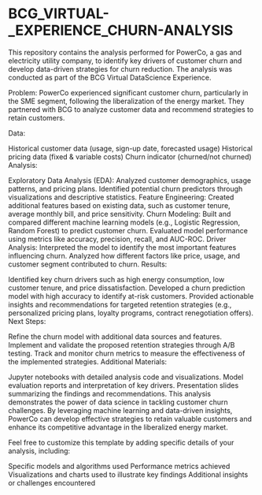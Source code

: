 # BCG_VIRTUAL-_EXPERIENCE_CHURN-ANALYSIS
This repository contains the analysis performed for PowerCo, a gas and electricity utility company, to identify key drivers of customer churn and develop data-driven strategies for churn reduction. The analysis was conducted as part of the BCG Virtual DataScience Experience.

Problem: PowerCo experienced significant customer churn, particularly in the SME segment, following the liberalization of the energy market. They partnered with BCG to analyze customer data and recommend strategies to retain customers.

Data:

Historical customer data (usage, sign-up date, forecasted usage)
Historical pricing data (fixed & variable costs)
Churn indicator (churned/not churned)
Analysis:

Exploratory Data Analysis (EDA):
Analyzed customer demographics, usage patterns, and pricing plans.
Identified potential churn predictors through visualizations and descriptive statistics.
Feature Engineering:
Created additional features based on existing data, such as customer tenure, average monthly bill, and price sensitivity.
Churn Modeling:
Built and compared different machine learning models (e.g., Logistic Regression, Random Forest) to predict customer churn.
Evaluated model performance using metrics like accuracy, precision, recall, and AUC-ROC.
Driver Analysis:
Interpreted the model to identify the most important features influencing churn.
Analyzed how different factors like price, usage, and customer segment contributed to churn.
Results:

Identified key churn drivers such as high energy consumption, low customer tenure, and price dissatisfaction.
Developed a churn prediction model with high accuracy to identify at-risk customers.
Provided actionable insights and recommendations for targeted retention strategies (e.g., personalized pricing plans, loyalty programs, contract renegotiation offers).
Next Steps:

Refine the churn model with additional data sources and features.
Implement and validate the proposed retention strategies through A/B testing.
Track and monitor churn metrics to measure the effectiveness of the implemented strategies.
Additional Materials:

Jupyter notebooks with detailed analysis code and visualizations.
Model evaluation reports and interpretation of key drivers.
Presentation slides summarizing the findings and recommendations.
This analysis demonstrates the power of data science in tackling customer churn challenges. By leveraging machine learning and data-driven insights, PowerCo can develop effective strategies to retain valuable customers and enhance its competitive advantage in the liberalized energy market.

Feel free to customize this template by adding specific details of your analysis, including:

Specific models and algorithms used
Performance metrics achieved
Visualizations and charts used to illustrate key findings
Additional insights or challenges encountered
